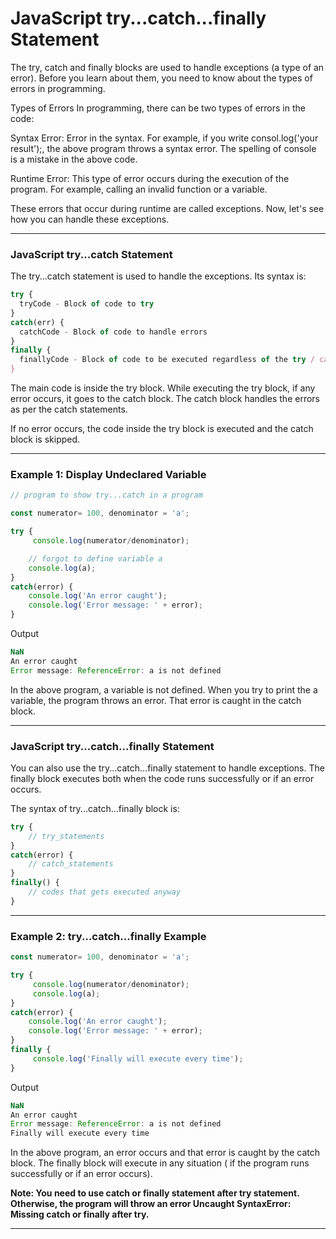 # JavaScript try...catch...finally Statement

The try, catch and finally blocks are used to handle exceptions (a type of an error). Before you learn about them, you need to know about the types of errors in programming.

Types of Errors
In programming, there can be two types of errors in the code:

Syntax Error: Error in the syntax. For example, if you write consol.log('your result');, the above program throws a syntax error. The spelling of console is a mistake in the above code.

Runtime Error: This type of error occurs during the execution of the program. For example,
calling an invalid function or a variable.


These errors that occur during runtime are called exceptions. Now, let's see how you can handle these exceptions.

***

### JavaScript try...catch Statement
The try...catch statement is used to handle the exceptions. Its syntax is:

```js
try {
  tryCode - Block of code to try
}
catch(err) {
  catchCode - Block of code to handle errors
}
finally {
  finallyCode - Block of code to be executed regardless of the try / catch result
}
```

The main code is inside the try block. While executing the try block, if any error occurs, it goes to the catch block. The catch block handles the errors as per the catch statements.

If no error occurs, the code inside the try block is executed and the catch block is skipped.

***

### Example 1: Display Undeclared Variable

```js
// program to show try...catch in a program

const numerator= 100, denominator = 'a';

try {
     console.log(numerator/denominator);

    // forgot to define variable a      
    console.log(a);
}
catch(error) {
    console.log('An error caught'); 
    console.log('Error message: ' + error);  
}
```

Output

```js
NaN
An error caught
Error message: ReferenceError: a is not defined
```

In the above program, a variable is not defined. When you try to print the a variable, the program throws an error. That error is caught in the catch block.

***

### JavaScript try...catch...finally Statement

You can also use the try...catch...finally statement to handle exceptions. The finally block executes both when the code runs successfully or if an error occurs.

The syntax of try...catch...finally block is:

```js
try {
    // try_statements
} 
catch(error) {
    // catch_statements  
}
finally() {
    // codes that gets executed anyway
}
```

***

### Example 2: try...catch...finally Example

```js
const numerator= 100, denominator = 'a';

try {
     console.log(numerator/denominator);
     console.log(a);
}
catch(error) {
    console.log('An error caught'); 
    console.log('Error message: ' + error);  
}
finally {
     console.log('Finally will execute every time');
}
```
Output

```js
NaN
An error caught
Error message: ReferenceError: a is not defined
Finally will execute every time
```

In the above program, an error occurs and that error is caught by the catch block. The finally block will execute in any situation ( if the program runs successfully or if an error occurs).

**Note: You need to use catch or finally statement after try statement. Otherwise, the program will throw an error Uncaught SyntaxError: Missing catch or finally after try.**

***
